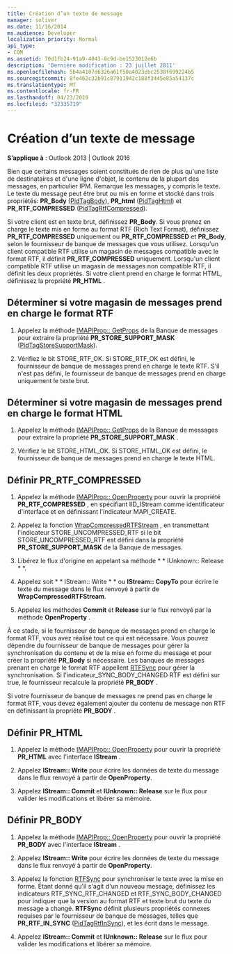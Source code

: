 ```yaml
---
title: Création d’un texte de message
manager: soliver
ms.date: 11/16/2014
ms.audience: Developer
localization_priority: Normal
api_type:
- COM
ms.assetid: 70d1fb24-91a9-4043-8c9d-be1523012e6b
description: 'Dernière modification : 23 juillet 2011'
ms.openlocfilehash: 5b4a4107d6326a61f50a4023ebc2538f699224b5
ms.sourcegitcommit: 8fe462c32b91c87911942c188f3445e85a54137c
ms.translationtype: MT
ms.contentlocale: fr-FR
ms.lasthandoff: 04/23/2019
ms.locfileid: "32335719"
---
```

# <a name="creating-message-text"></a>Création d’un texte de message

**S’applique à** : Outlook 2013 | Outlook 2016 
  
Bien que certains messages soient constitués de rien de plus qu'une liste de destinataires et d'une ligne d'objet, le contenu de la plupart des messages, en particulier IPM. Remarque les messages, y compris le texte. Le texte du message peut être brut ou mis en forme et stocké dans trois propriétés: **PR\_Body** ([PidTagBody](pidtagbody-canonical-property.md)), **PR\_html** ([PidTagHtml](pidtaghtml-canonical-property.md)) et **PR_RTF_COMPRESSED** ([PidTagRtfCompressed](pidtagrtfcompressed-canonical-property.md)). 

Si votre client est en texte brut, définissez **PR\_Body**. Si vous prenez en charge le texte mis en forme au format RTF (Rich Text Format), définissez **PR_RTF_COMPRESSED** uniquement ou **PR_RTF_COMPRESSED** et **PR\_Body**, selon le fournisseur de banque de messages que vous utilisez. Lorsqu'un client compatible RTF utilise un magasin de messages compatible avec le format RTF, il définit **PR_RTF_COMPRESSED** uniquement. Lorsqu'un client compatible RTF utilise un magasin de messages non compatible RTF, il définit les deux propriétés. Si votre client prend en charge le format HTML, définissez la propriété **PR_HTML** . 
  
## <a name="determine-whether-your-message-store-supports-rich-text-format"></a>Déterminer si votre magasin de messages prend en charge le format RTF
  
1. Appelez la méthode [IMAPIProp:: GetProps](imapiprop-getprops.md) de la Banque de messages pour extraire la propriété **PR_STORE_SUPPORT_MASK** ([PidTagStoreSupportMask](pidtagstoresupportmask-canonical-property.md)).
    
2. Vérifiez le bit STORE_RTF_OK. Si STORE_RTF_OK est défini, le fournisseur de banque de messages prend en charge le texte RTF. S'il n'est pas défini, le fournisseur de banque de messages prend en charge uniquement le texte brut.
    
## <a name="determine-whether-your-message-store-supports-html"></a>Déterminer si votre magasin de messages prend en charge le format HTML
  
1. Appelez la méthode [IMAPIProp:: GetProps](imapiprop-getprops.md) de la Banque de messages pour extraire la propriété **PR_STORE_SUPPORT_MASK** . 
    
2. Vérifiez le bit STORE_HTML_OK. Si STORE_HTML_OK est défini, le fournisseur de banque de messages prend en charge le texte HTML. 
    
## <a name="set-prrtfcompressed"></a>Définir PR\_RTF_COMPRESSED
  
1. Appelez la méthode [IMAPIProp:: OpenProperty](imapiprop-openproperty.md) pour ouvrir la propriété **PR_RTF_COMPRESSED** , en spécifiant IID_IStream comme identificateur d'interface et en définissant l'indicateur MAPI_CREATE. 
    
2. Appelez la fonction [WrapCompressedRTFStream](wrapcompressedrtfstream.md) , en transmettant l'indicateur STORE_UNCOMPRESSED_RTF si le bit STORE_UNCOMPRESSED_RTF est défini dans la propriété **PR_STORE_SUPPORT_MASK** de la Banque de messages. 
    
3. Libérez le flux d'origine en appelant sa méthode * * IUnknown:: Release * *. 
    
4. Appelez soit * * IStream:: Write * * ou **IStream:: CopyTo** pour écrire le texte du message dans le flux renvoyé à partir de **WrapCompressedRTFStream**.
    
5. Appelez les méthodes **Commit** et **Release** sur le flux renvoyé par la méthode **OpenProperty** . 
    
À ce stade, si le fournisseur de banque de messages prend en charge le format RTF, vous avez réalisé tout ce qui est nécessaire. Vous pouvez dépendre du fournisseur de banque de messages pour gérer la synchronisation du contenu et de la mise en forme du message et pour créer la propriété **PR\_Body** si nécessaire. Les banques de messages prenant en charge le format RTF appellent [RTFSync](rtfsync.md) pour gérer la synchronisation. Si l'indicateur\_SYNC_BODY_CHANGED RTF est défini sur true, le fournisseur recalcule la propriété **PR_BODY** . 
  
Si votre fournisseur de banque de messages ne prend pas en charge le format RTF, vous devez également ajouter du contenu de message non RTF en définissant la propriété **PR_BODY** . 
  
## <a name="set-prhtml"></a>Définir PR_HTML
  
1. Appelez la méthode [IMAPIProp:: OpenProperty](imapiprop-openproperty.md) pour ouvrir la propriété **PR_HTML** avec l'interface **IStream** . 
    
2. Appelez **IStream:: Write** pour écrire les données de texte du message dans le flux renvoyé à partir de **OpenProperty**. 
    
3. Appelez **IStream:: Commit** et **IUnknown:: Release** sur le flux pour valider les modifications et libérer sa mémoire. 
    
## <a name="set-prbody"></a>Définir PR_BODY
  
1. Appelez la méthode [IMAPIProp:: OpenProperty](imapiprop-openproperty.md) pour ouvrir la propriété **PR_BODY** avec l'interface **IStream** . 
    
2. Appelez **IStream:: Write** pour écrire les données de texte du message dans le flux renvoyé à partir de **OpenProperty**. 
    
3. Appelez la fonction [RTFSync](rtfsync.md) pour synchroniser le texte avec la mise en forme. Étant donné qu'il s'agit d'un nouveau message, définissez les indicateurs RTF_SYNC_RTF_CHANGED et RTF_SYNC_BODY_CHANGED pour indiquer que la version au format RTF et texte brut du texte du message a changé. **RTFSync** définit plusieurs propriétés connexes requises par le fournisseur de banque de messages, telles que **PR_RTF_IN_SYNC** ([PidTagRtfInSync](pidtagrtfinsync-canonical-property.md)), et les écrit dans le message.
    
4. Appelez **IStream:: Commit** et **IUnknown:: Release** sur le flux pour valider les modifications et libérer sa mémoire. 
    

